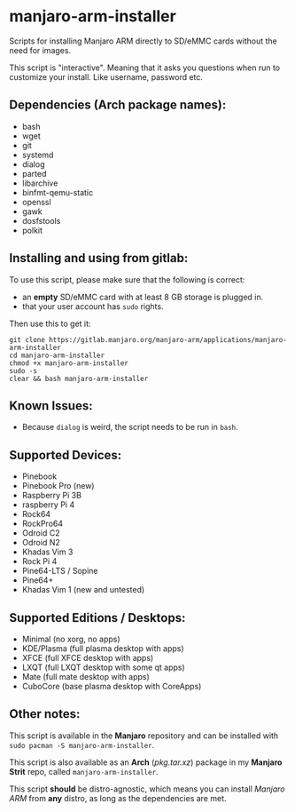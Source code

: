 # manjaro-arm-installer

Scripts for installing Manjaro ARM directly to SD/eMMC cards without the need for images.

This script is "interactive". Meaning that it asks you questions when run to customize your install. Like username, password etc.


## Dependencies (Arch package names):
* bash
* wget
* git
* systemd
* dialog
* parted
* libarchive
* binfmt-qemu-static
* openssl
* gawk
* dosfstools
* polkit

## Installing and using from gitlab:
To use this script, please make sure that the following is correct:

* an **empty** SD/eMMC card with at least 8 GB storage is plugged in.
* that your user account has `sudo` rights.

Then use this to get it:
```
git clone https://gitlab.manjaro.org/manjaro-arm/applications/manjaro-arm-installer
cd manjaro-arm-installer
chmod +x manjaro-arm-installer
sudo -s
clear && bash manjaro-arm-installer
```

## Known Issues:
* Because `dialog` is weird, the script needs to be run in `bash`.

## Supported Devices:
* Pinebook
* Pinebook Pro (new)
* Raspberry Pi 3B
* raspberry Pi 4
* Rock64
* RockPro64
* Odroid C2
* Odroid N2
* Khadas Vim 3
* Rock Pi 4
* Pine64-LTS / Sopine
* Pine64+
* Khadas Vim 1 (new and untested)

## Supported Editions / Desktops:
* Minimal (no xorg, no apps)
* KDE/Plasma (full plasma desktop with apps)
* XFCE (full XFCE desktop with apps)
* LXQT (full LXQT desktop with some qt apps)
* Mate (full mate desktop with apps)
* CuboCore (base plasma desktop with CoreApps)

## Other notes:
This script is available in the **Manjaro** repository and can be installed with `sudo pacman -S manjaro-arm-installer`.

This script is also available as an **Arch** (*pkg.tar.xz*) package in my **Manjaro Strit** repo, called `manjaro-arm-installer`.

This script **should** be distro-agnostic, which means you can install *Manjaro ARM* from **any** distro, as long as the dependencies are met.
